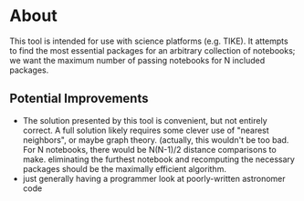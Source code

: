# About
This tool is intended for use with science platforms (e.g. TIKE). It attempts to find the most essential packages for an arbitrary collection of notebooks; we want the maximum number of passing notebooks for N included packages.

## Potential Improvements
- The solution presented by this tool is convenient, but not entirely correct. A full solution likely requires some clever use of "nearest neighbors", or maybe graph theory. (actually, this wouldn't be too bad. For N notebooks, there would be N(N-1)/2 distance comparisons to make. eliminating the furthest notebook and recomputing the necessary packages should be the maximally efficient algorithm.
- just generally having a programmer look at poorly-written astronomer code
